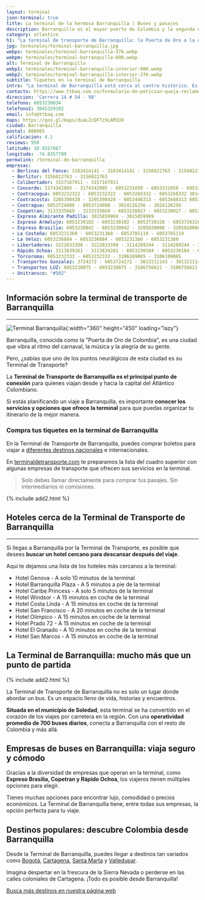 ```yaml
---
layout: terminal
json-terminal: true
title: La terminal de la hermosa Barranquilla | Buses y pasajes
description: Barranquilla es el mayor puerto de Colombia y la segunda ciudad más grande. También es un centro de transporte intermunicipal.
category: atlantico
h1: "La terminal de transporte de Barranquilla: la Puerta de Oro a la ciudad"
jpg: terminales/terminal-barranquilla.jpg
webps: terminales/terminal-barranquilla-376.webp
webpm: terminales/terminal-barranquilla-600.webp
alt: Terminal de Barranquilla
webp1: terminales/terminal-barranquilla-interior-600.webp
webp2: terminales/terminal-barranquilla-interior-376.webp
subtitle: Tiquetes en la terminal de Barranquilla
intro: "La terminal de Barranquilla está cerca al centro histórico. Es el centro de transporte de toda la región de la costa caribeña colombiana."
contacto: https://www.ttbaq.com.co/formulario-de-peticion-queja-reclamo-sugerencia-o-denuncia/
direccion: 'Carrera 14 # 54 - 98'
telefono: 6053230034
telefono2: 3045329102
email: info@ttbaq.com
maps: https://goo.gl/maps/duaLZcQFTz9LAM1U8
ciudad: Barranquilla
postal: 080003
calificacion: 4.1
reviews: 950
latitude: 10.9557867
longitude: -74.8357789
permalink: /terminal-de-barranquilla
empresas:
  - Berlinas del Fonce: 3183414141 - 3183414141 - 3156022763 - 3156022763 3157167911 - 3157167911
  - Berlitur: 3156022763 - 3156022763
  - Colibertador: 3157167911 - 3157167911
  - Concorde: 3174342805 - 3174342805 - 6053231050 - 6053231050 - 6053233841 - 6053233841
  - Cootracegua: 6053232322 - 6053232322 - 6053266332 - 6053266332 3014324580 - 3014324580
  - Cootracosta: 3205390428 - 3205390428 - 6053448313 - 6053448313 6053230066 - 6053230066
  - Cootragua: 6053724808 - 6053724808 - 3024126256 - 3024126256
  - Coopetran: 3133335669 - 3133335669 - 6053230027 - 6053230027 - 6053230029 - 6053230029
  - Expreso Almirante Padilla: 3015859969 - 3015859969
  - Expreso Armelujo: 6053230102 - 6053230102 - 6053726328 - 6053726328
  - Expreso Brasilia: 6053230042 - 6053230042 - 3205020000 - 3205020000 - 6053230111 - 6053230111
  - La Costeña: 6053231360 - 6053231360 - 6053785119 - 6053785119
  - La Veloz: 6053236884 - 6053236884 - 6053231360 - 6053231360
  - Libertadores: 3222833398 - 3222833398 - 3114289244 - 3114289244 - 3105618986 - 3105618986
  - Rápido Ochoa: 3113839261 - 3113839261 - 6053230104 - 6053230104 - 6053230080 - 6053230080
  - Torcoroma: 6053232333 - 6053232333 - 3106109065 - 3106109065
  - Transportes Gonzalez: 3724272 - 6053724272 - 3013211143 - 3013211143 - 3116967253 - 3116967253
  - Transportes LUZ: 6053230075 - 6053230075 - 3106756621 - 3106756621
  - Unitransco: "#502"
---
```

## Información sobre la terminal de transporte de Barranquilla

-----

![Terminal Barranquilla]({{site.baseurl}}/img/{{page.webp2}} "Terminal transporte Barranquilla"){:width="360" height="450" loading="lazy"}

Barranquilla, conocida como la "Puerta de Oro de Colombia", es una ciudad que vibra al ritmo del carnaval, la música y la alegría de su gente.

Pero, ¿sabías que uno de los puntos neurálgicos de esta ciudad es su Terminal de Transporte?

La **Terminal de Transporte de Barranquilla es el principal punto de conexión** para quienes viajan desde y hacia la capital del Atlántico Colombiano.

Si estás planificando un viaje a Barranquilla, es importante **conocer los servicios y opciones que ofrece la terminal** para que puedas organizar tu itinerario de la mejor manera.

### Compra tus tiquetes en la terminal de Barranquilla

En la Terminal de Transporte de Barranquilla, puedes comprar boletos para viajar a [diferentes destinos nacionales]({{'terminales-de-colombia'|relative_url}} "Terminales nacionales") e internacionales.

En [terminaldetransporte.com](/) te preparamos la lista del cuadro superior con algunas empresas de transporte que ofrecen sus servicios en la terminal.

>Solo debes llamar directamente para comprar tus pasajes. Sin intermediarios ni comisiones.

{% include add2.html %}

## Hoteles cerca de la Terminal de Transporte de Barranquilla

-----

Si llegas a Barranquilla por la Terminal de Transporte, es posible que desees **buscar un hotel cercano para descansar después del viaje**.

Aquí te dejamos una lista de los hoteles más cercanos a la terminal:

* Hotel Genova - A solo 10 minutos de la terminal
* Hotel Barranquilla Plaza - A 5 minutos a pie de la terminal
* Hotel Caribe Princess - A solo 5 minutos de la terminal
* Hotel Windsor - A 15 minutos en coche de la terminal
* Hotel Costa Linda - A 15 minutos en coche de la terminal
* Hotel San Francisco - A 20 minutos en coche de la terminal
* Hotel Olimpico - A 15 minutos en coche de la terminal
* Hotel Prado 72 - A 15 minutos en coche de la terminal
* Hotel El Granado - A 10 minutos en coche de la terminal
* Hotel San Marcos - A 15 minutos en coche de la terminal

## La Terminal de Barranquilla: mucho más que un punto de partida

{% include add2.html %}

La Terminal de Transporte de Barranquilla no es solo un lugar donde abordar un bus. Es un espacio lleno de vida, historias y encuentros.

**Situada en el municipio de Soledad**, esta terminal se ha convertido en el corazón de los viajes por carretera en la región. Con una **operatividad promedio de 700 buses diarios**, conecta a Barranquilla con el resto de Colombia y más allá.

## Empresas de buses en Barranquilla: viaja seguro y cómodo

Gracias a la diversidad de empresas que operan en la terminal, como **Expreso Brasilia, Copetran y Rápido Ochoa**, los viajeros tienen múltiples opciones para elegir.

Tienes muchas opciones para encontrar lujo, comodidad o precios económicos. La Terminal de Barranquilla tiene, entre todas sus empresas, la opción perfecta para tu viaje.

## Destinos populares: descubre Colombia desde Barranquilla

Desde la Terminal de Barranquilla, puedes llegar a destinos tan variados como [Bogotá]({{'terminal-de-bogota'|relative_url}} "Terminal Bogotá"), [Cartagena]({{'terminal-de-cartagena'|relative_url}} "Terminal Cartagena"), [Santa Marta]({{'terminal-de-santa-marta'|relative_url}} "Terminal Santa Marta") y [Valledupar]({{'terminal-de-valledupar'|relative_url}} "Terminal Valledupar").

Imagina despertar en la frescura de la Sierra Nevada o perderse en las calles coloniales de Cartagena. ¡Todo es posible desde Barranquilla!

[Busca más destinos en nuestra página web]({{'terminales-de-colombia'|relative_url}} "Terminales Colombianas")
